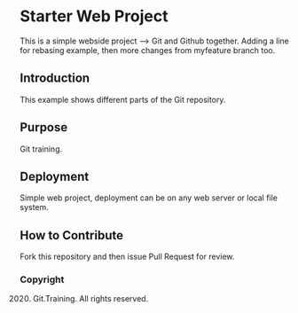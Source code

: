 # Starter Web Project

This is a simple webside project --> Git and Github together.
Adding a line for rebasing example, then more changes from myfeature branch too.

## Introduction

This example shows different parts of the Git repository.

## Purpose

Git training.

## Deployment

Simple web project, deployment can be on any web server or local file system.

## How to Contribute

Fork this repository and then issue Pull Request for review.

### Copyright

2020. Git.Training. All rights reserved.
